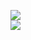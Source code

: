 [![](https://img.shields.io/badge/Made%20With-Github%20Spray-lightgrey.svg?style=for-the-badge&logo=github)](https://github.com/Annihil/github-spray#6196)  
[![](https://i.imgur.com/2DrTn0Z.gif)](https://github.com/Annihil/github-spray)